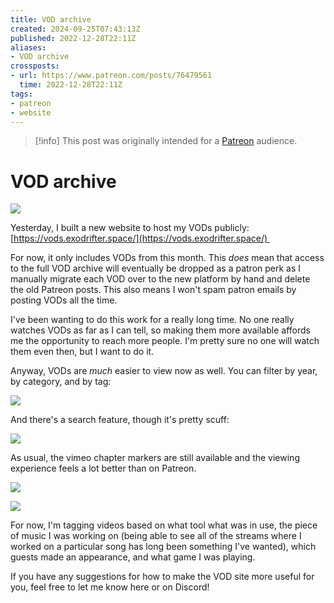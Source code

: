 ```yaml
---
title: VOD archive
created: 2024-09-25T07:43:13Z
published: 2022-12-28T22:11Z
aliases:
- VOD archive
crossposts:
- url: https://www.patreon.com/posts/76479561
  time: 2022-12-28T22:11Z
tags:
- patreon
- website
---
```


> [!info]
> This post was originally intended for a [Patreon](../tags/patreon.md) audience.

# VOD archive

![](20230109015650-vod-website.png)

Yesterday, I built a new website to host my VODs publicly: [https://vods.exodrifter.space/](https://vods.exodrifter.space/) 

For now, it only includes VODs from this month. This _does_ mean that access to the full VOD archive will eventually be dropped as a patron perk as I manually migrate each VOD over to the new platform by hand and delete the old Patreon posts. This also means I won't spam patron emails by posting VODs all the time.

I've been wanting to do this work for a really long time. No one really watches VODs as far as I can tell, so making them more available affords me the opportunity to reach more people. I'm pretty sure no one will watch them even then, but I want to do it.

Anyway, VODs are _much_ easier to view now as well. You can filter by year, by category, and by tag:

![](202212282211-tags.png)

And there's a search feature, though it's pretty scuff:

![](202212282211-search.png)

As usual, the vimeo chapter markers are still available and the viewing experience feels a lot better than on Patreon.

![](202212282211-embed.png)

![](202212282211-broken-embed.png)

For now, I'm tagging videos based on what tool what was in use, the piece of music I was working on (being able to see all of the streams where I worked on a particular song has long been something I've wanted), which guests made an appearance, and what game I was playing.

If you have any suggestions for how to make the VOD site more useful for you, feel free to let me know here or on Discord!
